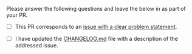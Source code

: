 Please answer the following questions and leave the below in as part of your PR.

- [ ] This PR corresponds to an [issue with a clear problem statement](https://github.com/babashka/babashka/blob/master/doc/dev.md#start-with-an-issue-before-writing-code).

- [ ] I have updated the [CHANGELOG.md](https://github.com/babashka/babashka/blob/master/CHANGELOG.md) file with a description of the addressed issue.
